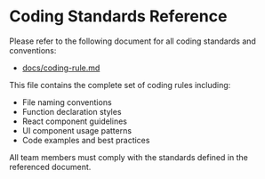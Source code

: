 # Coding Standards Reference

Please refer to the following document for all coding standards and conventions:

- [docs/coding-rule.md](../docs/coding-rule.md)

This file contains the complete set of coding rules including:

- File naming conventions
- Function declaration styles
- React component guidelines
- UI component usage patterns
- Code examples and best practices

All team members must comply with the standards defined in the referenced document.
